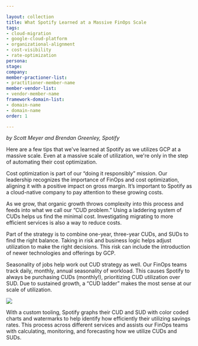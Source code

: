 ```yaml
---

layout: collection
title: What Spotify Learned at a Massive FinOps Scale
tags:
- cloud-migration
- google-cloud-platform
- organizational-alignment
- cost-visibility
- rate-optimization
persona:
stage:
company:
member-practioner-list:
- practitioner-member-name
member-vendor-list:
- vendor-member-name
framework-domain-list:
- domain-name
- domain-name
order: 1

---
```

*by Scott Meyer and Brendan Greenley, Spotify*

Here are a few tips that we've learned at Spotify as we utilizes GCP at a massive scale. Even at a massive scale of utilization, we're only  in the step of automating their cost optimization.

Cost optimization is part of our “doing it responsibly” mission. Our leadership recognizes the importance of FinOps and cost optimization, aligning it with a positive impact on gross margin. It’s important to Spotify as a cloud-native company to pay attention to these growing costs.

As we grow, that organic growth throws complexity into this process and feeds into what we call our “CUD problem.” Using a laddering system of CUDs helps us find the minimal cost. Investigating migrating to more efficient services is also a way to reduce costs.

Part of the strategy is to combine one-year, three-year CUDs, and SUDs to find the right balance. Taking in risk and business logic helps adjust utilization to make the right decisions. This risk can include the introduction of newer technologies and offerings by GCP.

Seasonality of jobs help work out CUD strategy as well. Our FinOps teams track daily, monthly, annual seasonality of workload. This causes Spotify to always be purchasing CUDs (monthly!), prioritizing CUD utilization over SUD. Due to sustained growth, a “CUD ladder” makes the most sense at our scale of utilization.

![](/img/stories/spotify.jpeg)

With a custom tooling, Spotify graphs their CUD and SUD with color coded charts and watermarks to help identify how efficiently their utilizing savings rates. This process across different services and assists our FinOps teams with calculating, monitoring, and forecasting how we utilize CUDs and SUDs.
